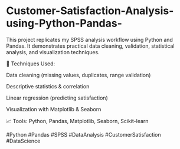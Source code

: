 # Customer-Satisfaction-Analysis-using-Python-Pandas-

This project replicates my SPSS analysis workflow using Python and Pandas.
It demonstrates practical data cleaning, validation, statistical analysis, and visualization techniques.

🔹 Techniques Used:

Data cleaning (missing values, duplicates, range validation)

Descriptive statistics & correlation

Linear regression (predicting satisfaction)

Visualization with Matplotlib & Seaborn

📈 Tools: Python, Pandas, Matplotlib, Seaborn, Scikit-learn

#Python #Pandas #SPSS #DataAnalysis #CustomerSatisfaction #DataScience
